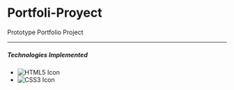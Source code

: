 # Portfoli-Proyect

Prototype Portfolio Project
___

##### Technologies Implemented

- ![HTML5 Icon](https://img.icons8.com/color/48/000000/html-5.png)
- ![CSS3 Icon](https://img.icons8.com/color/48/000000/css3.png)

